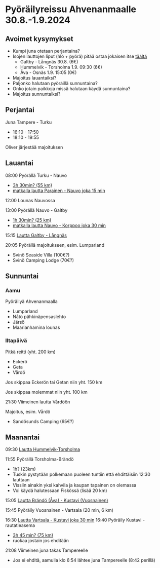 # Pyöräilyreissu Ahvenanmaalle 30.8.-1.9.2024

## Avoimet kysymykset

- Kumpi juna otetaan perjantaina?
- Isojen lauttojen liput (hlö + pyörä) pitää ostaa jokaisen itse [täältä](https://boka.alandstrafiken.ax/)
  - Galtby - Långnäs 30.8. (6€)
  - Hummelvik - Torsholma 1.9. 09:30 (6€)
  - Åva - Osnäs 1.9. 15:05 (0€)
- Majoitus lauantaiksi?
- Paljonko halutaan pyöräillä sunnuntaina?
- Onko jotain paikkoja missä halutaan käydä sunnuntaina?
- Majoitus sunnuntaiksi?

## Perjantai

Juna Tampere - Turku

- 16:10 - 17:50
- 18:10 - 19:55

Oliver järjestää majoituksen

## Lauantai

08:00 Pyörällä Turku - Nauvo

- [3h 30min? (55 km)](https://www.openstreetmap.org/directions?engine=fossgis_osrm_bicycle&route=60.4517531%2C22.2670522%3B60.1923668%2C21.9106786)
- [matkalla lautta Parainen - Nauvo joka 15 min](https://www.finferries.fi/en/ferry-traffic/ferries-and-schedules/parainen-nauvo.html#timetables)

12:00 Lounas Nauvossa

13:00 Pyörällä Nauvo - Galtby

- [1h 30min? (25 km)](https://www.openstreetmap.org/directions?engine=fossgis_osrm_bicycle&route=60.1923668%2C21.9106786%3B60.18515%2C21.58582)
- [matkalla lautta Nauvo - Korppoo joka 30 min](https://www.finferries.fi/en/ferry-traffic/ferries-and-schedules/nauvo-korppoo.html#timetables)

15:15 [Lautta Galtby - Långnäs](https://www.aland.travel/southern-line)

20:05 Pyörällä majoitukseen, esim. Lumparland

- Svinö Seaside Villa (100€?)
- Svinö Camping Lodge (70€?)

## Sunnuntai

### Aamu

Pyöräilyä Ahvenanmaalla

- Lumparland
- Nåtö pähkinäpensaslehto
- Järsö
- Maarianhamina lounas

### Iltapäivä

Pitkä reitti (yht. 200 km)

- Eckerö
- Geta
- Vårdö

Jos skippaa Eckerön tai Getan niin yht. 150 km

Jos skippaa molemmat niin yht. 100 km

21:30 Viimeinen lautta Vårdöön

Majoitus, esim. Vårdö

- Sandösunds Camping (65€?)

## Maanantai

09:30 [Lautta Hummelvik-Torsholma](https://www.alandstrafiken.ax/sites/default/files/2025-07/alfageln-norra-1.7.2025.pdf)

11:55 Pyörällä Torsholma-Brändö

- 1h? (23km)
- Tuskin pystytään polkemaan puoleen tuntiin että ehdittäisiin 12:30 lauttaan
- Vissiin ainakin yksi kahvila ja kaupan tapainen on olemassa
- Voi käydä halutessaan Fiskössä (lisää 20 km)

15:05 [Lautta Brändö (Åva) - Kustavi (Vuosnainen)](https://www.alandstrafiken.ax/sites/default/files/2025-05/osnas-ava_0.pdf)

15:45 Pyöräily Vuosnainen - Vartsala (20 min, 6 km)

16:30 [Lautta Vartsala - Kustavi joka 30 min](https://www.finferries.fi/en/ferry-traffic/ferries-and-schedules/vartsala.html#timetables)
16:40 Pyöräily Kustavi - rautatieasema

- [3h 45 min? (75 km)](https://www.openstreetmap.org/directions?engine=fossgis_osrm_bicycle&route=60.542667%2C21.336329%3B60.4517531%2C22.2670522)
- ruokaa jostain jos ehditään

21:08 Viimeinen juna takas Tampereelle

- Jos ei ehditä, aamulla klo 6:54 lähtee juna Tampereelle (8:42 perillä)
